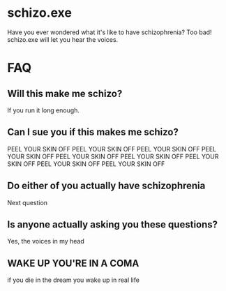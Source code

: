 # schizo.exe
Have you ever wondered what it's like to have schizophrenia? 
Too bad! schizo.exe will let you hear the voices.


# FAQ
## Will this make me schizo?
If you run it long enough.

## Can I sue you if this makes me schizo?
PEEL YOUR SKIN OFF PEEL YOUR SKIN OFF PEEL YOUR SKIN OFF PEEL YOUR SKIN OFF PEEL YOUR SKIN OFF PEEL YOUR SKIN OFF PEEL YOUR SKIN OFF PEEL YOUR SKIN OFF PEEL YOUR SKIN OFF

## Do either of you actually have schizophrenia
Next question

## Is anyone actually asking you these questions?
Yes, the voices in my head

## WAKE UP YOU'RE IN A COMA
if you die in the dream you wake up in real life
